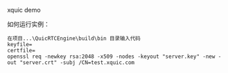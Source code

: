 xquic demo



如何运行实例：

```
在项目...\QuicRTCEngine\build\bin 目录输入代码
keyfile=
certfile=
openssl req -newkey rsa:2048 -x509 -nodes -keyout "server.key" -new -out "server.crt" -subj /CN=test.xquic.com
```
